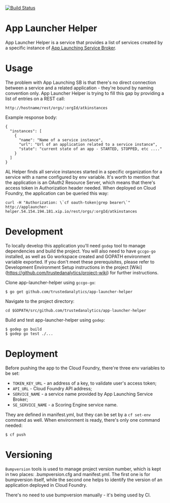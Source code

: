 [![Build Status](https://travis-ci.org/trustedanalytics/app-launcher-helper.svg)](https://travis-ci.org/trustedanalytics/app-launcher-helper)

App Launcher Helper
==================

App Launcher Helper is a service that provides a list of services created by a specific instance of [App Launching Service Broker](https://github.com/trustedanalytics/app-launching-service-broker).

Usage
=====

The problem with App Launching SB is that there's no direct connection between a service and a related application - they're bound by naming convention only. App Launcher Helper is trying to fill this gap by providing a list of entries on a REST call:

```
http://hostname/rest/orgs/:orgId/atkinstances
```

Example response body:

```
{  
  "instances": [
    {
	  "name": "Name of a service instance",
  	  "url": "Url of an application related to a service instance",
	  "state": "current state of an app - STARTED, STOPPED, etc ...."
    }
  ]
}
```

AL Helper finds all service instances started in a specific organization for a service with a name configured by env variable. 
It's worth to mention that the application is an OAuth2 Resource Server, which means that there's access token in Authorization header needed. When deployed on Cloud Foundry, the application can be queried this way:

```
curl -H "Authorization: \`cf oauth-token|grep bearer\`" http://applauncher-helper.54.154.194.181.xip.io/rest/orgs/:orgId/atkinstances
```

Development
===========

To locally develop this application you'll need `godep` tool to manage dependencies and build the project. You will also need to have `gccgo-go` installed, as well as Go workspace created and GOPATH environment variable exported. If you don't meet these prerequisites, please refer to Development Environment Setup instructions in the project [Wiki] (https://github.com/trustedanalytics/project-wiki) for further instructions.

Clone app-launcher-helper using `gccgo-go`:
```
$ go get github.com/trustedanalytics/app-launcher-helper
``` 

Navigate to the project directory:
```
cd $GOPATH/src/github.com/trustedanalytics/app-launcher-helper
``` 

Build and test app-launcher-helper using `godep`:

```
$ godep go build
$ godep go test ./...
```


Deployment
==========

Before pushing the app to the Cloud Foundry, there're three env variables to be set:

* `TOKEN_KEY_URL` - an address of a key, to validate user's access token;
* `API_URL` - Cloud Foundry API address;
* `SERVICE_NAME` - a service name provided by App Launching Service Broker;
* `SE_SERVICE_NAME` - a Scoring Engine service name.

They are defined in manifest.yml, but they can be set by a `cf set-env` command as well.
When environment is ready, there's only one command needed:

```
$ cf push
```

Versioning
==========
`Bumpversion` tools is used to manage project version number, which is kept in two places: .bumpversion.cfg and manifest.yml. The first one is for bumpversion itself,
while the second one helps to identify the version of an application deployed in Cloud Foundry.

There's no need to use bumpversion manually - it's being used by CI.                                                                                             
